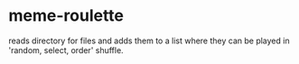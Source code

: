 # meme-roulette
reads directory for files and adds them to a list where they can be played in 'random, select, order' shuffle.
